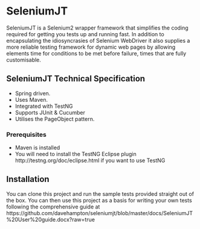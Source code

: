 SeleniumJT
==========
SeleniumJT is a Selenium2 wrapper framework that simplifies the coding required for getting you tests up and running fast. 
In addition to encapsulating the idiosyncrasies of Selenium WebDriver it also supplies a more reliable testing framework 
for dynamic web pages by allowing elements time for conditions to be met before failure, times that are fully customisable.

<h2>SeleniumJT Technical Specification</h2>
<ul>
<li>Spring driven.</li>
<li>Uses Maven.</li>
<li>Integrated with TestNG</li>
<li>Supports JUnit & Cucumber</li>
<li>Utilises the PageObject pattern.</li>
</ul>
<h3>Prerequisites</h3>
<ul>
<li>Maven is installed</li>
<li>You will need to install the TestNG Eclipse plugin http://testng.org/doc/eclipse.html if you want to use TestNG</li>
</ul>
<h2>Installation</h2>
You can clone this project and run the sample tests provided straight out of the box. You can then use this project as a basis for 
writing your own tests following the comprehensive guide at
https://github.com/davehampton/seleniumjt/blob/master/docs/SeleniumJT%20User%20guide.docx?raw=true
